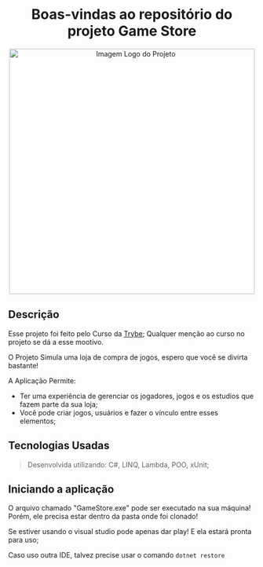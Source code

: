 <h1 align="center"> Boas-vindas ao repositório do projeto Game Store</h1>

<div align="center"><img alt="Imagem Logo do Projeto" width="500px" src="https://user-images.githubusercontent.com/93008789/194331999-1c28dbf0-62f2-4429-ae38-8787622de3b9.png"></div>

## Descrição
Esse projeto foi feito pelo Curso da [Trybe](https://www.betrybe.com/); Qualquer menção ao curso no projeto se dá a esse mootivo.

O Projeto Simula uma loja de compra de jogos, espero que você se divirta bastante!

A Aplicação Permite:

-  Ter uma experiência de gerenciar os jogadores, jogos e os estudios que fazem parte da sua loja;
-  Você pode criar  jogos, usuários e fazer o vínculo entre esses elementos;

## Tecnologias Usadas

> Desenvolvida utilizando: C#, LINQ, Lambda, POO, xUnit;

## Iniciando a aplicação

O arquivo chamado "GameStore.exe" pode ser executado na sua máquina! Porém, ele precisa estar dentro da pasta onde foi clonado!

Se estiver usando o visual studio pode apenas dar play! E ela estará pronta para uso;

Caso uso outra IDE, talvez precise usar o comando `dotnet restore`
